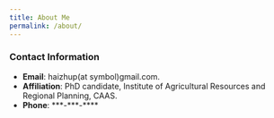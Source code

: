 ```yaml
---
title: About Me
permalink: /about/
---
```

<head>
	<meta name="keywords" content="SDAU, CAS, CAAS, Remote Sensing, agriculture, IDL, ENVI, python, ArcGis, Fortran, MATLAB">
	<meta name="description" content="This page is about Haizhu Pan's education, skills, and contact information">
</head>
<section class="content">
  <h3>Contact Information</h3>
  <ul>
	<li> <b>Email</b>: haizhup(at symbol)gmail.com.</li>
	<li><b>Affiliation</b>: PhD candidate, Institute of Agricultural Resources and Regional Planning, CAAS.</li> 
	<li><b>Phone</b>: ***-***-**** </li>
  </ul>
</section>
